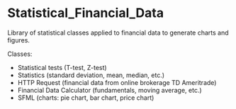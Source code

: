 # Statistical_Financial_Data
Library of statistical classes applied to financial data to generate charts and figures.

Classes:
- Statistical tests (T-test, Z-test)
- Statistics (standard deviation, mean, median, etc.)
- HTTP Request (financial data from online brokerage TD Ameritrade)
- Financial Data Calculator (fundamentals, moving average, etc.)
- SFML (charts: pie chart, bar chart, price chart)
